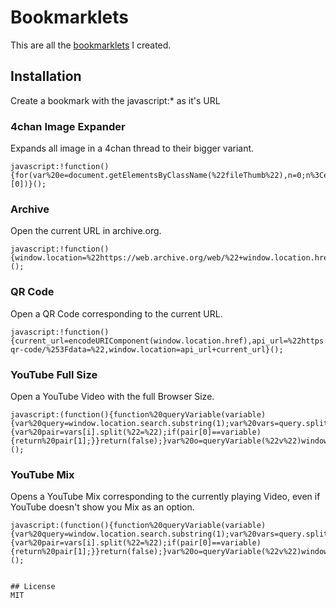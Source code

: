 # Bookmarklets
This are all the [bookmarklets](https://en.wikipedia.org/wiki/Bookmarklet) I created.

## Installation
Create a bookmark with the javascript:* as it's URL

### 4chan Image Expander
Expands all image in a 4chan thread to their bigger variant.
```
javascript:!function(){for(var%20e=document.getElementsByClassName(%22fileThumb%22),n=0;n%3Ce.length;n++)ImageExpansion.expand(e[n].getElementsByTagName(%22img%22)[0])}();
```

### Archive
Open the current URL in archive.org.
```
javascript:!function(){window.location=%22https://web.archive.org/web/%22+window.location.href.replace(/https%3F%253F:\/\//i,%22%22)}();
```

### QR Code
Open a QR Code corresponding to the current URL.
```
javascript:!function(){current_url=encodeURIComponent(window.location.href),api_url=%22https://api.qrserver.com/v1/create-qr-code/%253Fdata=%22,window.location=api_url+current_url}();
```

### YouTube Full Size
Open a YouTube Video with the full Browser Size.
```
javascript:(function(){function%20queryVariable(variable){var%20query=window.location.search.substring(1);var%20vars=query.split(%22%26%22);for(var%20i=0;i%3Cvars.length;i++){var%20pair=vars[i].split(%22=%22);if(pair[0]==variable){return%20pair[1];}}return(false);}var%20o=queryVariable(%22v%22)window.location=%22https://www.youtube.com/embed/%22+o})();
```

### YouTube Mix
Opens a YouTube Mix corresponding to the currently playing Video, even if YouTube doesn't show you Mix as an option.
```
javascript:(function(){function%20queryVariable(variable){var%20query=window.location.search.substring(1);var%20vars=query.split(%22%26%22);for(var%20i=0;i%3Cvars.length;i++){var%20pair=vars[i].split(%22=%22);if(pair[0]==variable){return%20pair[1];}}return(false);}var%20o=queryVariable(%22v%22)window.location=%22https://www.youtube.com/watch%253Fv=%22+o+%22%2526list=RD%22+o})();


## License
MIT
